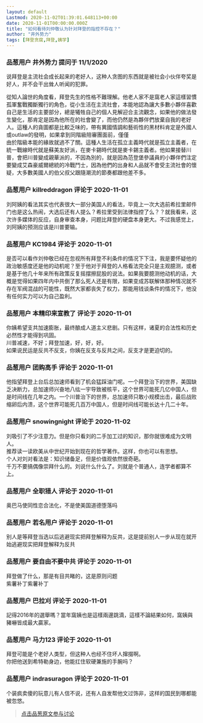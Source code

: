 ```yaml
---
layout: default
Lastmod: 2020-11-02T01:39:01.648113+00:00
date: 2020-11-01T00:00:00.000Z
title: "如何看待刘仲敬认为针对拜登的指控不存在？"
author: "井外势力"
tags: [拜登贪腐,拜登,姨学]
---
```



### 品葱用户 **井外势力** 提问于 11/1/2020
    
说拜登是主流社会成长起来的老好人，这种人贪图的东西就是被社会小伙伴夸奖是好人，并不会干出耸人听闻的犯罪。  
  
從知人論世的角度看，拜登先生的性格不難理解。他老人家不是窩老人家這樣習慣孤軍奮戰獨斷獨行的角色，從小生活在主流社會，本能地認為讓大多數小夥伴喜歡自己是生活的主要部分，總是犧牲自己的個人見解迎合主流觀念，如果他的做法發生變化，那肯定是因為他所在的社會變了，而他仍然是為夥伴們放棄自我的老好人。這種人的貪圖都是比較乏味的，帶有異國情調和藝術性的黑材料肯定是外國人或outlaw的發明，如果拿到同階級陪審團面前，僅僅  
由於階級本能的緣故就過不了關。這種人生活在孤立主義時代就是孤立主義者，在統一戰線時代就是蘇美友好派，在麥卡錫時代就是麥卡錫主義者。他如果接替川普，會把川普變成親華派的，不因為別的，就是因為范登堡參議員的小夥伴們注定要變成艾森豪威爾總統的冷戰鬥士，因為他們的出身和人品就不會受主流社會的懷疑，大多數美國人的伯父叔父跟隨潮流的節奏都跟他差不多。
    
                

### 品葱用户 **killreddragon** 评论于 2020-11-01
        
刘阿姨的看法其实也代表很大一部分美国人的看法，毕竟上一次大选前希拉里邮件门也是这么热闹，大选后还有人提么？希拉里受到法律指控了么？？就我看来，这次许多媒体的反应，自身审查本身，问题比拜登的硬盘本身更大。不过我感觉上，刘阿姨的预测应该是川普要输。
        
                

### 品葱用户 **KC1984** 评论于 2020-11-01
        
是否可以看作刘仲敬已经在忽视所有拜登不利条件的情况下下注，我是要怀疑他的政治敏感度还是他的动机呢？至于他对于拜登的人格看法完全只是主观臆测，或者是基于他几十年来所有政策反复摇摆擦屁股的说法。如果我要臆测他动机的话，大概是觉得如果四年内中共倒了那么死人还是有限，如果变成苏联解体那种情况就不存在军阀混战的可能性，既然大家都丧失了权力，那能用钱谈条件的情况下，他没有任何实力可以为自己盈利。
        
                

### 品葱用户 **本精印来宣教了** 评论于 2020-11-01
        
你姨希望支共加速膨胀，最终酿成人道主义悲剧。只有这样，诸夏的合法性和历史必然性才能得到巩固。  
川普减速，不好；拜登加速，好，好，好。  
如果说民运是反共不反支，你姨在反支与反共之间，反支才是更迫切的。
        
                

### 品葱用户 **团购高手** 评论于 2020-11-01
        
他指望拜登上台后总加速师看到了机会猛踩油门呢。一个拜登治下的世界，美国缺乏决断力，总加速师兴奋地八纮一宇导致被核平，这个世界可能死几亿中国人，但是时间线在几年之内。一个川普治下的世界，总加速师只敢小规模出击，最后战败缩卵后内溃，这个世界可能死几百万中国人，但是时间线可能长达十几二十年。
        
                

### 品葱用户 **snowingnight** 评论于 2020-11-02
        
刘吸引了不少注意力。但是你只看刘的二手加工过的知识，那你就很难成为文明人。  
推荐读一读欧美从中世纪开始到现在的哲学著作。这样，你也可以有思想。  
个人对刘对看法是：知识储备足，但是价值观依然很奇葩。  
千万不要搞偶像崇拜什么的。刘说什么什么了。刘就是个普通人，连学者都算不上。
        
                

### 品葱用户 **全职猎人** 评论于 2020-11-01
        
奥巴马使同性恋合法化，不是使美国道德堕落吗
        
                

### 品葱用户 **若名用户** 评论于 2020-11-01
        
别人是等拜登当选以后逃避现实把拜登解释为反共，这是提前别人一步从现在就开始逃避现实把拜登解释为反共
        
                

### 品葱用户 **要自由不要中共** 评论于 2020-11-01
        
拜登做了什么，那是有目共睹的，这是原则问题  
紫薯补丁紫薯补丁
        
                

### 品葱用户 **巴拉刈** 评论于 2020-11-01
        
記得2016年的選舉嗎？當年窩姨也是這樣兩邊跳滴，這樣不論結果如何，窩姨與豬嚇皆成最大贏家。
        
                

### 品葱用户 **马力123** 评论于 2020-11-01
        
拜登可能是个老好人类型，但这种人也经不住坏人撺掇啊。  
你把他送到希特勒身边，他能扛住软硬兼施的手腕吗？
        
                

### 品葱用户 **indrasuragon** 评论于 2020-11-01
        
个装疯卖傻的玩意儿有人信不说，还有人自发帮他文过饰非，这样的国民到哪都能被忽悠。
        
                





> [点击品葱原文参与讨论](https://pincong.rocks/question/32941)

